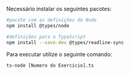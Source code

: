 Necessário instalar os seguintes pacotes:
```bash
#pacote com as definições do Node
npm install @types/node
```
```bash
#definições para o TypeScript
npm install --save-dev @types/readline-sync
```
Para executar utilize o seguinte comando:
```bash
ts-node [Numero do Exercicio].ts
```
